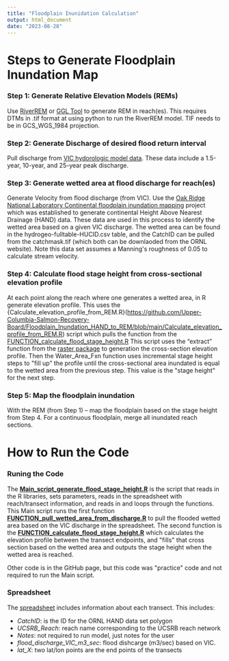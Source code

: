```yaml
---
title: "Floodplain Inunidation Calculation"
output: html_document
date: "2023-08-28"
---
```



# Steps to Generate Floodplain Inundation Map

### Step 1: Generate Relative Elevation Models (REMs)

Use [RiverREM](https://github.com/OpenTopography/RiverREM) or [GGL Tool](https://github.com/helstab/GGLREM) to generate REM in reach(es). This requires DTMs in .tif format at using python to run the RiverREM model. TIF needs to be in GCS_WGS_1984 projection.

### Step 2: Generate Discharge of desired flood return interval

Pull discharge from [VIC hydorologic model data](https://www.fs.usda.gov/research/rmrs/projects/us-stream-flow-metrics). These data include a 1.5-year, 10-year, and 25-year peak discharge.

### Step 3:  Generate wetted area at flood discharge for reach(es)  

Generate Velocity from flood discharge (from VIC). Use the [Oak Ridge National Laboratory Continental floodplain inundation mapping](https://cfim.ornl.gov/data/) project which was established to generate continental Height Above Nearest Drainage (HAND) data. These data are used in this process to identify the wetted area based on a given VIC discharge. The wetted area can be found in the hydrogeo-fulltable-HUCID.csv table, and the CatchID can be pulled from the catchmask.tif	(which both can be downlaoded from the ORNL website). Note this data set assumes a Manning's roughness of 0.05 to calculate stream velocity.

### Step 4: Calculate flood stage height from cross-sectional elevation profile

At each point along the reach where one generates a wetted area, in R  generate elevation profile. This uses the {Calculate_elevation_profile_from_REM.R}(https://github.com/Upper-Columbia-Salmon-Recovery-Board/Floodplain_Inundation_HAND_to_REM/blob/main/Calculate_elevation_profile_from_REM.R) script which pulls the function from the [FUNCTION_calculate_flood_stage_height.R](https://github.com/Upper-Columbia-Salmon-Recovery-Board/Floodplain_Inundation_HAND_to_REM/blob/main/FUNCTION_calculate_flood_stage_height.R) This script uses the “extract” function from the [raster package](https://rspatial.org/raster/pkg/1-introduction.html) to generation the cross-section elevation profile. Then the Water_Area_Fxn function uses incremental stage height steps to "fill up" the profile until the cross-sectional area inundated is equal to the wetted area from the previous step. This value is the "stage height" for the next step.

### Step 5: Map the floodplain inundation

With the REM (from Step 1) – map the floodplain based on the stage height from Step 4. For a continuous floodplain, merge all inundated reach sections.

# How to Run the Code

### Runing the Code 
The [**Main_script_generate_flood_stage_height.R**](https://github.com/Upper-Columbia-Salmon-Recovery-Board/Floodplain_Inundation_HAND_to_REM/blob/main/MAIN_script_generate_flood_stage_height.R) is the script that reads in the R libraries, sets parameters, reads in the spreadsheet with reach/transect information, and reads in and loops through the functions. This Main script runs the first function [**FUNCTION_pull_wetted_area_from_discharge.R**](https://github.com/Upper-Columbia-Salmon-Recovery-Board/Floodplain_Inundation_HAND_to_REM/blob/main/FUNCTION_pull_wetted_area_from_discharge.R) to pull the flooded wetted area based on the VIC discharge in the spreadsheet. The second function is the [**FUNCTION_calculate_flood_stage_height.R**](https://github.com/Upper-Columbia-Salmon-Recovery-Board/Floodplain_Inundation_HAND_to_REM/blob/main/FUNCTION_calculate_flood_stage_height.R) which calculates the elevation profile between the transect endpoints, and "fills" that cross section based on the wetted area and outputs the stage height when the wetted area is reached.

Other code is in the GitHub page, but this code was "practice" code and not required to run the Main script.

### Spreadsheet

The [spreadsheet](https://github.com/Upper-Columbia-Salmon-Recovery-Board/Floodplain_Inundation_HAND_to_REM/blob/main/Spreadsheet_HAND_CatchID_ReachInfo.xlsx) includes information about each transect. This includes:

 - *CatchID*: is the ID for the ORNL HAND data set polygon
 - *UCSRB_Reach*: reach name corresponding to the UCSRB reach network
 - *Notes*: not required to run model, just notes for the user
 - *flood_discharge_VIC_m3_sec*: flood dishcarge (m3/sec) based on VIC.
 - *lat_X*: two lat/lon points are the end points of the transects 




